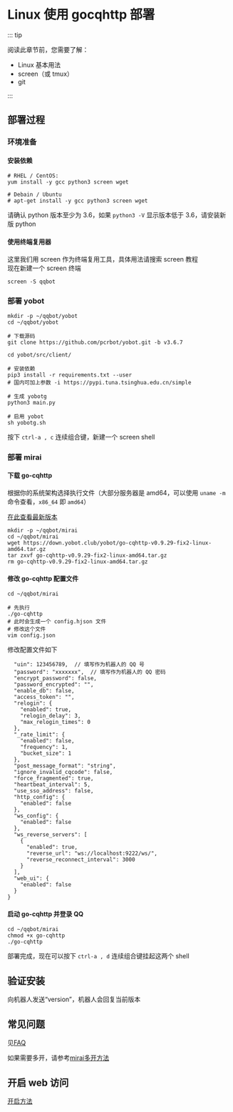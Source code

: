 # Linux 使用 gocqhttp 部署

::: tip

阅读此章节前，您需要了解：

- Linux 基本用法
- screen（或 tmux）
- git

:::

## 部署过程

### 环境准备

#### 安装依赖

```shell
# RHEL / CentOS:
yum install -y gcc python3 screen wget

# Debain / Ubuntu
# apt-get install -y gcc python3 screen wget
```

请确认 python 版本至少为 3.6，如果 `python3 -V` 显示版本低于 3.6，请安装新版 python

#### 使用终端复用器

这里我们用 screen 作为终端复用工具，具体用法请搜索 screen 教程  
现在新建一个 screen 终端

```shell
screen -S qqbot
```

### 部署 yobot

```shell
mkdir -p ~/qqbot/yobot
cd ~/qqbot/yobot

# 下载源码
git clone https://github.com/pcrbot/yobot.git -b v3.6.7

cd yobot/src/client/

# 安装依赖
pip3 install -r requirements.txt --user
# 国内可加上参数 -i https://pypi.tuna.tsinghua.edu.cn/simple

# 生成 yobotg
python3 main.py

# 启用 yobot
sh yobotg.sh
```

按下 `ctrl-a , c` 连续组合键，新建一个 screen shell

### 部署 mirai

#### 下载 go-cqhttp

根据你的系统架构选择执行文件（大部分服务器是 amd64，可以使用 `uname -m` 命令查看，`x86_64` 即 `amd64`）

[在此查看最新版本](https://github.com/Mrs4s/go-cqhttp/releases/latest)

```shell
mkdir -p ~/qqbot/mirai
cd ~/qqbot/mirai
wget https://down.yobot.club/yobot/go-cqhttp-v0.9.29-fix2-linux-amd64.tar.gz
tar zxvf go-cqhttp-v0.9.29-fix2-linux-amd64.tar.gz
rm go-cqhttp-v0.9.29-fix2-linux-amd64.tar.gz
```

#### 修改 go-cqhttp 配置文件

```shell
cd ~/qqbot/mirai

# 先执行
./go-cqhttp
# 此时会生成一个 config.hjson 文件
# 修改这个文件
vim config.json
```

修改配置文件如下

```json{
  "uin": 123456789,  // 填写作为机器人的 QQ 号
  "password": "xxxxxxx",  // 填写作为机器人的 QQ 密码
  "encrypt_password": false,
  "password_encrypted": "",
  "enable_db": false,
  "access_token": "",
  "relogin": {
    "enabled": true,
    "relogin_delay": 3,
    "max_relogin_times": 0
  },
  "_rate_limit": {
    "enabled": false,
    "frequency": 1,
    "bucket_size": 1
  },
  "post_message_format": "string",
  "ignore_invalid_cqcode": false,
  "force_fragmented": true,
  "heartbeat_interval": 5,
  "use_sso_address": false,
  "http_config": {
    "enabled": false
  },
  "ws_config": {
    "enabled": false
  },
  "ws_reverse_servers": [
    {
      "enabled": true,
      "reverse_url": "ws://localhost:9222/ws/",
      "reverse_reconnect_interval": 3000
    }
  ],
  "web_ui": {
    "enabled": false
  }
}
```

#### 启动 go-cqhttp 并登录 QQ

```shell
cd ~/qqbot/mirai
chmod +x go-cqhttp
./go-cqhttp
```

部署完成，现在可以按下 `ctrl-a , d` 连续组合键挂起这两个 shell

## 验证安装

向机器人发送“version”，机器人会回复当前版本

## 常见问题

见[FAQ](../usage/faq.md)

如果需要多开，请参考[mirai多开方法](../usage/mirai-multi-instances.md)

## 开启 web 访问

[开启方法](../usage/web-mode.md)
